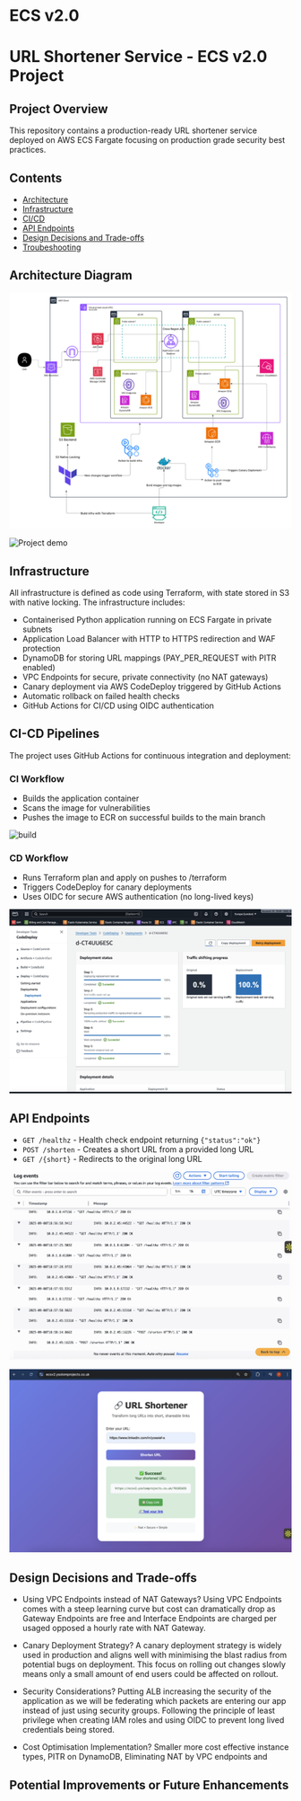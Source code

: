 
# ECS v2.0

# URL Shortener Service - ECS v2.0 Project

## Project Overview

This repository contains a production-ready URL shortener service deployed on AWS ECS Fargate focusing on production grade security best practices.

## Contents

- [Architecture](#Architecture-Diagram)
- [Infrastructure](#Infrastructure)
- [CI/CD](#CI-CD-Pipelines)
- [API Endpoints](#API-Endpoints)
- [Design Decisions and Trade-offs](#Design-Decisions-and-Trade-offs)
- [Troubeshooting](#Troubleshooting)


## Architecture Diagram

![build](./images/ecsv2.png) 

![Project demo](loom.placeholder)

## Infrastructure

All infrastructure is defined as code using Terraform, with state stored in S3 with native locking. The infrastructure includes: 

- Containerised Python application running on ECS Fargate in private subnets
- Application Load Balancer with HTTP to HTTPS redirection and WAF protection
- DynamoDB for storing URL mappings (PAY_PER_REQUEST with PITR enabled)
- VPC Endpoints for secure, private connectivity (no NAT gateways)
- Canary deployment via AWS CodeDeploy triggered by GitHub Actions
- Automatic rollback on failed health checks
- GitHub Actions for CI/CD using OIDC authentication


## CI-CD Pipelines

The project uses GitHub Actions for continuous integration and deployment:

### CI Workflow

- Builds the application container
- Scans the image for vulnerabilities
- Pushes the image to ECR on successful builds to the main branch

![build](./images/build.png)

### CD Workflow

- Runs Terraform plan and apply on pushes to /terraform 
- Triggers CodeDeploy for canary deployments
- Uses OIDC for secure AWS authentication (no long-lived keys)

![codedeploy](./images/codedeploy.png)

## API Endpoints

- `GET /healthz` - Health check endpoint returning `{"status":"ok"}`
- `POST /shorten` - Creates a short URL from a provided long URL
- `GET /{short}` - Redirects to the original long URL

![build](./images/api.png)

![build](./images/url-page.png)

## Design Decisions and Trade-offs

- Using VPC Endpoints instead of NAT Gateways?
Using VPC Endpoints comes with a steep learning curve but cost can dramatically drop as Gateway Endpoints are free and Interface Endpoints are charged per usaged opposed a hourly rate with NAT Gateway. 

- Canary Deployment Strategy?
A canary deployment strategy is widely used in production and aligns well with minimising the blast radius from potential bugs on deployment. This focus on rolling out changes slowly means only a small amount of end users could be affected on rollout. 

- Security Considerations?
Putting ALB increasing the security of the application as we will be federating which packets are entering our app instead of just using security groups.
Following the principle of least privilege when creating IAM roles and using OIDC to prevent long lived credentials being stored. 

- Cost Optimisation Implementation?
Smaller more cost effective instance types, PITR on DynamoDB, Eliminating NAT by VPC endpoints and 

## Potential Improvements or Future Enhancements

